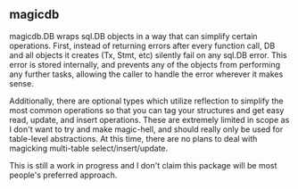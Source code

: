 magicdb
---

magicdb.DB wraps sql.DB objects in a way that can simplify certain operations.
First, instead of returning errors after every function call, DB and all
objects it creates (Tx, Stmt, etc) silently fail on any sql.DB error.  This
error is stored internally, and prevents any of the objects from performing any
further tasks, allowing the caller to handle the error wherever it makes sense.

Additionally, there are optional types which utilize reflection to simplify the
most common operations so that you can tag your structures and get easy read,
update, and insert operations.  These are extremely limited in scope as I don't
want to try and make magic-hell, and should really only be used for table-level
abstractions.  At this time, there are no plans to deal with magicking
multi-table select/insert/update.

This is still a work in progress and I don't claim this package will be most
people's preferred approach.
